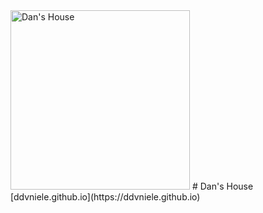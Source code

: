 <img width="287" alt="Dan's House" src="https://github.com/user-attachments/assets/a1736af8-219b-46c1-9db4-225c85809354">
# Dan's House
[ddvniele.github.io](https://ddvniele.github.io)